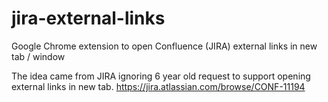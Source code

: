 jira-external-links 
===================

Google Chrome extension to open Confluence (JIRA) external links in new tab / window

The idea came from JIRA ignoring 6 year old request to support opening external links in new tab.
https://jira.atlassian.com/browse/CONF-11194

